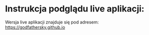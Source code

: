 # Instrukcja podglądu live aplikacji:
Wersja live aplikacji znajduje się pod adresem: https://godfathersky.github.io
